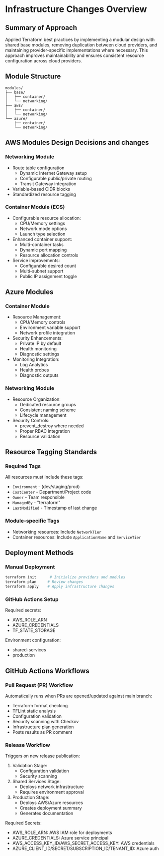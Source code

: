 # Infrastructure Changes Overview

## Summary of Approach

Applied Terraform best practices by implementing a modular design with shared base modules,
removing duplication between cloud providers, and maintaining provider-specific implementations
where necessary. This approach improves maintainability and ensures consistent resource configuration
across cloud providers.

## Module Structure
```
modules/
├── base/
│   ├── container/
│   └── networking/
├── aws/
│   ├── container/
│   └── networking/
└── azure/
    ├── container/
    └── networking/
```

## AWS Modules Design Decisions and changes

### Networking Module
- Route table configuration
  - Dynamic Internet Gateway setup
  - Configurable public/private routing
  - Transit Gateway integration
- Variable-based CIDR blocks
- Standardized resource tagging

### Container Module (ECS)
- Configurable resource allocation:
  - CPU/Memory settings
  - Network mode options
  - Launch type selection
- Enhanced container support:
  - Multi-container tasks
  - Dynamic port mapping
  - Resource allocation controls
- Service improvements:
  - Configurable desired count
  - Multi-subnet support
  - Public IP assignment toggle

## Azure Modules

### Container Module
- Resource Management:
  - CPU/Memory controls
  - Environment variable support
  - Network profile integration
- Security Enhancements:
  - Private IP by default
  - Health monitoring
  - Diagnostic settings
- Monitoring Integration:
  - Log Analytics
  - Health probes
  - Diagnostic outputs

### Networking Module
- Resource Organization:
  - Dedicated resource groups
  - Consistent naming scheme
  - Lifecycle management
- Security Controls:
  - prevent_destroy where needed
  - Proper RBAC integration
  - Resource validation

## Resource Tagging Standards

### Required Tags
All resources must include these tags:
- `Environment` - (dev/staging/prod)
- `CostCenter` - Department/Project code
- `Owner` - Team responsible
- `ManagedBy` - "terraform"
- `LastModified` - Timestamp of last change

### Module-specific Tags
- Networking resources: Include `NetworkTier`
- Container resources: Include `ApplicationName` and `ServiceTier`

## Deployment Methods 

### Manual Deployment
```bash
terraform init      # Initialize providers and modules
terraform plan     # Review changes
terraform apply    # Apply infrastructure changes
```

### GitHub Actions Setup
Required secrets:
- AWS_ROLE_ARN
- AZURE_CREDENTIALS
- TF_STATE_STORAGE

Environment configuration:
- shared-services
- production

## GitHub Actions Workflows

### Pull Request (PR) Workflow
Automatically runs when PRs are opened/updated against main branch:
- Terraform format checking
- TFLint static analysis
- Configuration validation
- Security scanning with Checkov
- Infrastructure plan generation
- Posts results as PR comment

### Release Workflow
Triggers on new release publication:
1. Validation Stage:
   - Configuration validation
   - Security scanning
2. Shared Services Stage:
   - Deploys network infrastructure
   - Requires environment approval
3. Production Stage:
   - Deploys AWS/Azure resources
   - Creates deployment summary
   - Generates documentation

Required Secrets:
- AWS_ROLE_ARN: AWS IAM role for deployments
- AZURE_CREDENTIALS: Azure service principal
- AWS_ACCESS_KEY_ID/AWS_SECRET_ACCESS_KEY: AWS credentials
- AZURE_CLIENT_ID/SECRET/SUBSCRIPTION_ID/TENANT_ID: Azure auth
